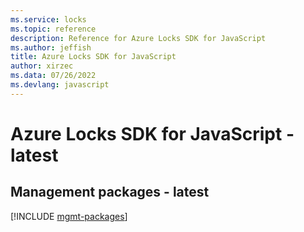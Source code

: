 ```yaml
---
ms.service: locks
ms.topic: reference
description: Reference for Azure Locks SDK for JavaScript
ms.author: jeffish
title: Azure Locks SDK for JavaScript
author: xirzec
ms.data: 07/26/2022
ms.devlang: javascript
---
```

# Azure Locks SDK for JavaScript - latest

## Management packages - latest
[!INCLUDE [mgmt-packages](locks-mgmt-index.md)]